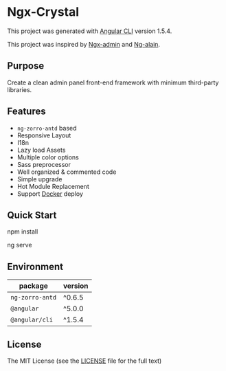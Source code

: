# Ngx-Crystal

This project was generated with [Angular CLI](https://github.com/angular/angular-cli) version 1.5.4.

This project was inspired by [Ngx-admin](http://akveo.com/ngx-admin/) and [Ng-alain](https://cipchk.github.io/ng-alain/).

## Purpose

Create a clean admin panel front-end framework with minimum third-party libraries.

## Features
+ `ng-zorro-antd` based
+ Responsive Layout
+ I18n
+ Lazy load Assets
+ Multiple color options
+ Sass preprocessor
+ Well organized & commented code
+ Simple upgrade
+ Hot Module Replacement
+ Support [Docker](_documents/docker.md) deploy

## Quick Start
npm install

ng serve

## Environment

| package | version |
| ------- | ------- |
| `ng-zorro-antd` | ^0.6.5 |
| `@angular` | ^5.0.0 |
| `@angular/cli` | ^1.5.4 |

## License

The MIT License (see the [LICENSE](https://github.com/EdwinLee314/ngx-crystal/blob/master/LICENSE) file for the full text)
